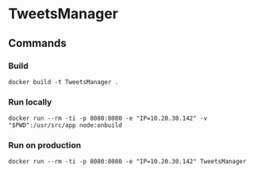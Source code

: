 # TweetsManager
## Commands
### Build
`docker build -t TweetsManager .`
### Run locally
`docker run --rm -ti -p 8080:8080 -e "IP=10.20.30.142" -v "$PWD":/usr/src/app node:onbuild`
### Run on production
`docker run --rm -ti -p 8080:8080 -e "IP=10.20.30.142" TweetsManager`
